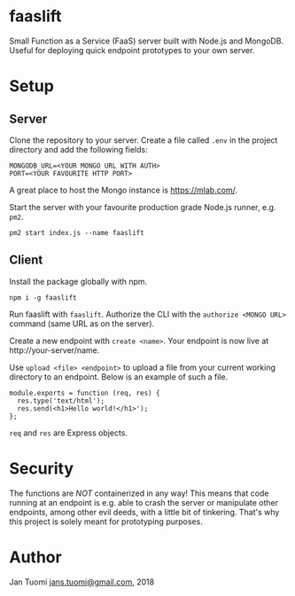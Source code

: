 # faaslift

Small Function as a Service (FaaS) server built with Node.js and MongoDB. Useful for deploying quick endpoint prototypes to your own server.

# Setup

## Server

Clone the repository to your server.
Create a file called `.env` in the project directory and add the following fields:

```
MONGODB_URL=<YOUR MONGO URL WITH AUTH>
PORT=<YOUR FAVOURITE HTTP PORT>
```

A great place to host the Mongo instance is https://mlab.com/.

Start the server with your favourite production grade Node.js runner, e.g. `pm2`.

```
pm2 start index.js --name faaslift
```

## Client

Install the package globally with npm.

```
npm i -g faaslift
```

Run faaslift with `faaslift`. Authorize the CLI with the `authorize <MONGO URL>` command (same URL as on the server).

Create a new endpoint with `create <name>`. Your endpoint is now live at http://your-server/name.

Use `upload <file> <endpoint>` to upload a file from your current working directory to an endpoint. Below is an example of such a file.

```
module.exports = function (req, res) {
  res.type('text/html');
  res.send(<h1>Hello world!</h1>');
};
```

`req` and `res` are Express objects.

# Security

The functions are *NOT* containerized in any way! This means that code running at an endpoint is e.g. able to crash the server or manipulate other endpoints, among other evil deeds, with a little bit of tinkering. That's why this project is solely meant for prototyping purposes.

# Author

Jan Tuomi <jans.tuomi@gmail.com>, 2018
